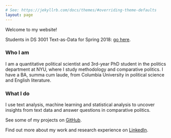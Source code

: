 ```yaml
---
# See: https://jekyllrb.com/docs/themes/#overriding-theme-defaults
layout: page
---
```


Welcome to my website!

Students in DS 3001 Text-as-Data for Spring 2018: <a href="text-as-data-lab/">go here</a>.

<h3>Who I am</h3>

I am a quantitative political scientist and 3rd-year PhD student in the politics department at NYU, where I study methodology and comparative politics. I have a BA, summa cum laude, from Columbia University in political science and English literature.

<h3>What I do</h3>

I use text analysis, machine learning and statistical analysis to uncover insights from text data and answer questions in comparative politics.

See some of my projects on <a href="https://github.com/leslie-huang">GitHub</a>.

Find out more about my work and research experience on <a href="https://www.linkedin.com/in/huangleslie">LinkedIn</a>.
